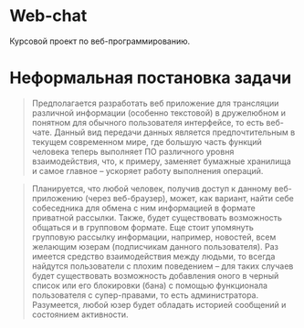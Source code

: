 # Web-chat
Курсовой проект по веб-программированию.

# Неформальная постановка задачи
> Предполагается разработать веб приложение для трансляции различной информации (особенно текстовой) в дружелюбном и понятном для обычного пользователя интерфейсе, то есть веб-чате. Данный вид передачи данных является предпочтительным в текущем современном мире, где большую часть функций человека теперь выполняет ПО различного уровня взаимодействия, что, к примеру, заменяет бумажные хранилища и самое главное – ускоряет работу выполнения операций.

> Планируется, что любой человек, получив доступ к данному веб-приложению (через веб-браузер), может, как вариант, найти себе собеседника для обмена с ним информацией в формате приватной рассылки. Также, будет существовать возможность общаться и в групповом формате. Еще стоит упомянуть групповую рассылку информации, например, новостей, всем желающим юзерам (подписчикам данного пользователя). Раз имеется средство взаимодействия между людьми, то всегда найдутся пользователи с плохим поведением – для таких случаев будет существовать возможность добавления оного в черный список или его блокировки (бана) с помощью функционала пользователя с супер-правами, то есть администратора. 
Разумеется, любой юзер будет обладать историей сообщений и состоянием активности.
